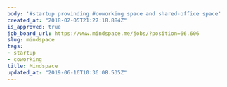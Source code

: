 ```yaml
---
body: '#startup provinding #coworking space and shared-office space'
created_at: "2018-02-05T21:27:18.884Z"
is_approved: true
job_board_url: https://www.mindspace.me/jobs/?position=66.606
slug: mindspace
tags:
- startup
- coworking
title: Mindspace
updated_at: "2019-06-16T10:36:08.535Z"
---
```

